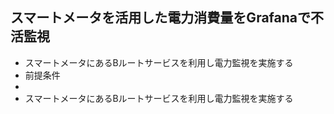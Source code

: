 ## スマートメータを活用した電力消費量をGrafanaで不活監視
*  スマートメータにあるBルートサービスを利用し電力監視を実施する
  *  前提条件
  *  
*  スマートメータにあるBルートサービスを利用し電力監視を実施する
